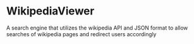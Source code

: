 # WikipediaViewer
A search engine that utilizes the wikipedia API and JSON format to allow searches of wikipedia pages and redirect users accordingly
